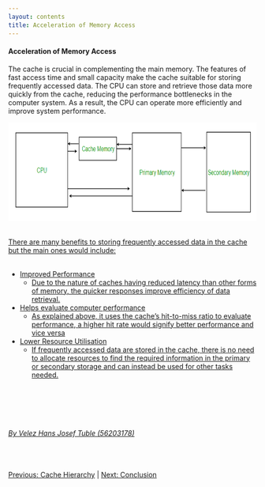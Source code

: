```yaml
---
layout: contents
title: Acceleration of Memory Access
---
```


<body>
<h4><b>Acceleration of Memory Access</b></h4>
<div class="bodytext">
The cache is crucial in complementing the main memory. The features of fast access time and small capacity make the cache suitable for storing frequently accessed data. The CPU can store and retrieve those data more quickly from the cache, reducing the performance bottlenecks in the computer system. As a result, the CPU can operate more efficiently and improve system performance. <br/>

<a href="https://www.geeksforgeeks.org/cache-memory-in-computer-organization/"><img src="./media/P6.png" alt="Image" height=200 width=auto>
<br/> <br/>

There are many benefits to storing frequently accessed data in the cache but the main ones would include: <br/><br/>
- Improved Performance <br/>
  - Due to the nature of caches having reduced latency than other forms of memory, the quicker responses improve efficiency of data retrieval. <br/>
- Helps evaluate computer performance <br/>
  - As explained above, it uses the cache’s hit-to-miss ratio to evaluate performance, a higher hit rate would signify better performance and vice versa <br/>
- Lower Resource Utilisation <br/>
  - If frequently accessed data are stored in the cache, there is no need to allocate resources to find the required information in the primary or secondary storage and can instead be used for other tasks needed.
<br/> <br/>

<br/> <br/> <br/>
<h6>By Velez Hans Josef Tuble (56203178)</h6>
<br/> <br/>
<div class="middle">
<a href="https://cs1102proj-cache.github.io/CS1102/contents/cache_hierarchy.html">Previous: Cache Hierarchy</a> |
<a href="https://cs1102proj-cache.github.io/CS1102/contents/conclusion.html">Next: Conclusion</a>
<br/> 
